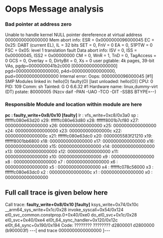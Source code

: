 # Oops Message analysis
### Bad pointer at address zero
Unable to handle kernel NULL pointer dereference at virtual address 0000000000000000
Mem abort info:
  ESR = 0x0000000096000045
  EC = 0x25: DABT (current EL), IL = 32 bits
  SET = 0, FnV = 0
  EA = 0, S1PTW = 0
  FSC = 0x05: level 1 translation fault
Data abort info:
  ISV = 0, ISS = 0x00000045, ISS2 = 0x00000000
  CM = 0, WnR = 1, TnD = 0, TagAccess = 0
  GCS = 0, Overlay = 0, DirtyBit = 0, Xs = 0
user pgtable: 4k pages, 39-bit VAs, pgdp=0000000041b2c000
[0000000000000000] pgd=0000000000000000, p4d=0000000000000000, pud=0000000000000000
Internal error: Oops: 0000000096000045 [#1] SMP
Modules linked in: hello(O) faulty(O) [last unloaded: hello(O)]
CPU: 0 PID: 109 Comm: sh Tainted: G           O       6.6.32 #1
Hardware name: linux,dummy-virt (DT)
pstate: 80000005 (Nzcv daif -PAN -UAO -TCO -DIT -SSBS BTYPE=--)
### Responsible Module and location within module are here
**pc : faulty_write+0x8/0x10 [faulty]**
lr : vfs_write+0xc8/0x3a0
sp : ffffffc080e63d20
x29: ffffffc080e63d80 x28: ffffff8001b7cf80 x27: 0000000000000000
x26: 0000000000000000 x25: 0000000000000000 x24: 0000000000000000
x23: 000000000000000c x22: 000000000000000c x21: ffffffc080e63dc0
x20: 0000005583f21210 x19: ffffff8001bb6800 x18: 0000000000000000
x17: 0000000000000000 x16: 0000000000000000 x15: 0000000000000000
x14: 0000000000000000 x13: 0000000000000000 x12: 0000000000000000
x11: 0000000000000000 x10: 0000000000000000 x9 : 0000000000000000
x8 : 0000000000000000 x7 : 0000000000000000 x6 : 0000000000000000
x5 : 0000000000000000 x4 : ffffffc078c56000 x3 : ffffffc080e63dc0
x2 : 000000000000000c x1 : 0000000000000000 x0 : 0000000000000000
## Full call trace is given below here
Call trace:
 **faulty_write+0x8/0x10 [faulty]**
 ksys_write+0x74/0x10c
 __arm64_sys_write+0x1c/0x28
 invoke_syscall+0x54/0x124
 el0_svc_common.constprop.0+0x40/0xe0
 do_el0_svc+0x1c/0x28
 el0_svc+0x40/0xe4
 el0t_64_sync_handler+0x120/0x12c
 el0t_64_sync+0x190/0x194
Code: ???????? ???????? d2800001 d2800000 (b900003f)
---[ end trace 0000000000000000 ]---
